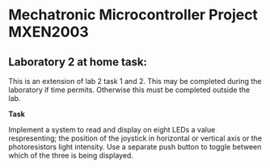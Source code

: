 # Mechatronic Microcontroller Project MXEN2003

## Laboratory 2 at home task:

This is an extension of lab 2 task 1 and 2. This may be completed during the laboratory if time permits. Otherwise this must be completed outside the lab.

**Task**

Implement a system to read and display on eight LEDs a value respresenting; the position of the joystick in horizontal or vertical axis or the photoresistors light intensity. Use a separate push button to toggle between which of the three is being displayed.

